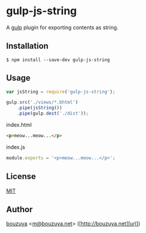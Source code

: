 # gulp-js-string

A [gulp](https://github.com/gulpjs/gulp) plugin for exporting contents as string.

## Installation

```
$ npm install --save-dev gulp-js-string
```

## Usage

```javascript
var jsString = require('gulp-js-string');

gulp.src('./views/*.bhtml')
    .pipe(jsString())
    .pipe(gulp.dest('./dist'));
```

index.html

```html
<p>meow...meow...</p>
```

index.js

```javascript
module.exports = '<p>meow...meow...</p>';
```

## License

[MIT](LICENSE)

## Author

[bouzuya][user] &lt;[m@bouzuya.net][email]&gt; ([http://bouzuya.net][url])

[user]: https://github.com/bouzuya
[email]: mailto:m@bouzuya.net
[url]: http://bouzuya.net
